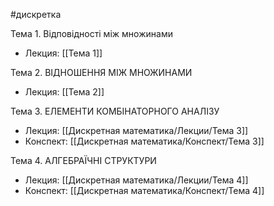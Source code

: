 #дискретка

Тема 1. Відповідності між множинами
- Лекция: [[Тема 1]]

Тема 2. ВІДНОШЕННЯ МІЖ МНОЖИНАМИ
- Лекция: [[Тема 2]]

Тема 3. ЕЛЕМЕНТИ КОМБІНАТОРНОГО АНАЛІЗУ
- Лекция: [[Дискретная математика/Лекции/Тема 3]]
- Конспект: [[Дискретная математика/Конспект/Тема 3]]

Тема 4. АЛГЕБРАЇЧНІ СТРУКТУРИ
- Лекция: [[Дискретная математика/Лекции/Тема 4]]
- Конспект: [[Дискретная математика/Конспект/Тема 4]]